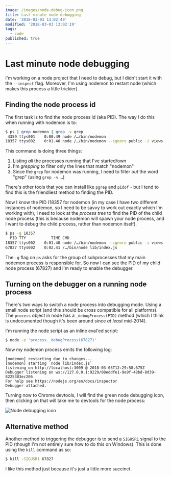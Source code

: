 ```yaml
---
image: /images/node-debug-icon.png
title: Last minute node debugging
date: '2018-03-03 13:02:49'
modified: '2018-03-03 13:02:19'
tags:
  - code
published: true
---
```

# Last minute node debugging

I'm working on a node project that I need to debug, but I didn't start it with the `--inspect` flag. Moreover, I'm using nodemon to restart node (which makes this process a little trickier).

<!--more-->

## Finding the node process id

The first task is to find the node process id (aka PID). The way _I_ do this when running with nodemon is to:

```bash
$ ps | grep nodemon | grep -v grep
 4359 ttys001    0:00.49 node /…/bin/nodemon
18357 ttys002    0:01.40 node /…/bin/nodemon --ignore public -i views
```

This command is doing three things:

1. Listing _all_ the processes running that I've started/own
2. I'm _grepping_ to filter only the lines that match "nodemon"
3. Since the `grep` for nodemon was running, I need to filter _out_ the word "grep" (using `grep -v …`)

There's other tools that you can install like `pgrep` and `pidof` - but I tend to find this is the friendliest method to finding the PID.

Now I know the PID (18357 for nodemon (in my case I have two different instances of nodemon, so I need to be savvy to work out exactly which I'm working with), I need to look at the _process tree_ to find the PID of the child node process (this is because nodemon will spawn your node process, and I want to debug the child process, rather than nodemon itself).

```bash
$ ps -g 18357
  PID TTY           TIME CMD
18357 ttys002    0:01.40 node /…/bin/nodemon --ignore public -i views
67827 ttys002    0:02.41 /…/bin/node lib/index.js
```

The `-g` flag on `ps` asks for the group of subprocesses that my main nodemon process is responsible for. So now I can see the PID of my child node process (67827) and I'm ready to enable the debugger.

## Turning on the debugger on a running node process

There's two ways to switch a node process into debugging mode. Using a small node script (and this should be cross compatible for all platforms). The `process` object in node has a `_debugProcess(PID)` method (which I think is undocumented though it's been around since _at least_ mid-2014).

I'm running the node script as an inline eval'ed script:

```bash
$ node -e 'process._debugProcess(67827)'
```

Now my nodemon process emits the following log:

```text
[nodemon] restarting due to changes...
[nodemon] starting `node lib/index.js`
listening on http://localhost:3009 @ 2018-03-03T12:29:58.675Z
Debugger listening on ws://127.0.0.1:9229/08eddfe1-9e9f-48bd-8d39-8225383ec206
For help see https://nodejs.org/en/docs/inspector
Debugger attached.
```

Turning now to Chrome devtools, I will find the green node debugging icon, then clicking on that will take me to devtools for the node process:

![Node debugging icon](/images/node-debug-icon.png)

## Alternative method

Another method to triggering the debugger is to send a `SIGUSR1` signal to the PID (though I'm not entirely sure how to do this on Windows). This is done using the `kill` command as so:

```bash
$ kill -SIGUSR1 67827
```

I like this method just because it's just a little more succinct.
